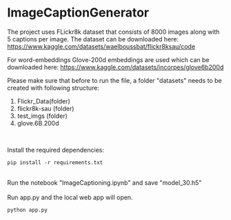 # ImageCaptionGenerator

The project uses FLickr8k dataset that consists of 8000 images along with 5 captions per image. The dataset can be downloaded here: https://www.kaggle.com/datasets/waelboussbat/flickr8ksau/code<br>

For word-embeddings Glove-200d embeddings are used which can be downloaded here: https://www.kaggle.com/datasets/incorpes/glove6b200d
<br>

Please make sure that before to run the file, a folder "datasets" needs to be created with following structure:
<br>
  1. Flickr_Data(folder)
  2. flickr8k-sau (folder)
  3. test_imgs (folder)
  4. glove.6B.200d 
<br>

Install the required dependencies:
<br>

```pip install -r requirements.txt```

<br>
Run the  notebook "ImageCaptioning.ipynb" and save "model_30.h5"
<br>

<br>
Run app.py and the local web app will open.
<br>


```python app.py```

<br>
